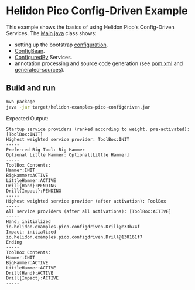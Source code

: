 # Helidon Pico Config-Driven Example

This example shows the basics of using Helidon Pico's Config-Driven Services. The
[Main.java](./src/main/java/io/helidon/examples/pico/configdriven/Main.java) class shows:

* setting up the bootstrap [configuration](./src/main/resources/application.yaml).
* [ConfigBean](src/main/java/io/helidon/examples/pico/configdriven/DrillConfig.java).
* [ConfiguredBy](src/main/java/io/helidon/examples/pico/configdriven/Drill.java) Services.
* annotation processing and source code generation (see [pom.xml](pom.xml) and [generated-sources](./target/generated-sources/annotations/io/helidon/examples/pico/configdriven)).

## Build and run

```bash
mvn package
java -jar target/helidon-examples-pico-configdriven.jar
```

Expected Output:
```
Startup service providers (ranked according to weight, pre-activated): [ToolBox:INIT]
Highest weighted service provider: ToolBox:INIT
-----
Preferred Big Tool: Big Hammer
Optional Little Hammer: Optional[Little Hammer]
-----
ToolBox Contents:
Hammer:INIT
BigHammer:ACTIVE
LittleHammer:ACTIVE
Drill{Hand}:PENDING
Drill{Impact}:PENDING
-----
Highest weighted service provider (after activation): ToolBox
-----
All service providers (after all activations): [ToolBox:ACTIVE]
-----
Hand; initialized
io.helidon.examples.pico.configdriven.Drill@c33b74f
Impact; initialized
io.helidon.examples.pico.configdriven.Drill@130161f7
Ending
-----
ToolBox Contents:
Hammer:INIT
BigHammer:ACTIVE
LittleHammer:ACTIVE
Drill{Hand}:ACTIVE
Drill{Impact}:ACTIVE
-----
```
